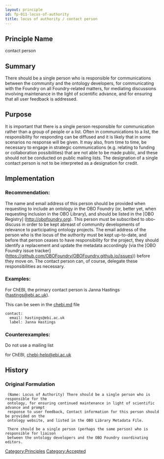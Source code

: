 ```yaml
---
layout: principle
id: fp-011-locus-of-authority
title: locus of authority / contact person
---
```


## Principle Name

contact person

## Summary
There should be a single person who is responsible for communications between the 
community and the ontology developers, for communicating with the Foundry on all 
Foundry-related matters, for mediating discussions involving  maintenance in the 
light of scientific advance, and for ensuring that all user feedback is addressed.

## Purpose
It is important that there is a single person responsible for communication rather 
than a group of people or a list. Often in communications to a list, the responsibility 
for responding can be diffused and it is likely that in some scenarios no response will 
be given. It may also, from time to time, be necessary to engage in strategic 
communications (e.g. relating to funding or collaboration possibilities) that are not 
able to be made public, and these should not be conducted on public mailing lists. The 
designation of a single contact person is not to be interpreted as a designation for credit.
 
## Implementation
    
### Recommendation: 
The name and email address of this person should be provided when requesting to include 
an ontology in the OBO Foundry (or, better yet, when requesting inclusion in the OBO 
Library), and should be listed in the [OBO Registry] 
(http://obofoundry.org). 
This person must be subscribed to 
obo-discuss in order to be kept abreast of community developments of relevance to 
participating ontology projects. The email address of the person who is the locus of the 
authority must be kept up-to-date, and before that person ceases to have responsibility 
for the project, they should identify a replacement and update the metadata accordingly 
(via the [OBO Foundry issue tracker] (https://github.com/OBOFoundry/OBOFoundry.github.io/issues)) before they move on. The contact person can, of course, delegate 
these responsibilities as necessary.

### Examples: 

For ChEBI, the primary contact person is Janna Hastings (hastings@ebi.ac.uk). 

This can be seen in the [chebi.md](https://github.com/OBOFoundry/OBOFoundry.github.io/blob/master/ontology/chebi.md) file

```
contact:
  email: hastings@ebi.ac.uk
  label: Janna Hastings
```

### Counterexamples: 

Do not use a mailing list

for ChEBI, chebi-help@ebi.ac.uk

## History

### Original Formulation

```
 (Name: Locus of Authority) There should be a single person who is responsible for the 
 ontology, for ensuring continued maintenance in light of scientific advance and prompt 
 response to user feedback, Contact information for this person should be provided on the 
 ontology website, and listed in the OBO Library Metadata File.
 
 There should be a single person (perhaps the same person) who is responsible for liaison 
 between the ontology developers and the OBO Foundry coordinating editors. 

```

<Category:Principles> <Category:Accepted>
